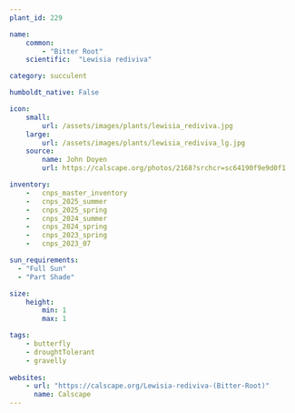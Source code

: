 ```yaml
---
plant_id: 229 

name: 
    common: 
        - "Bitter Root"
    scientific:  "Lewisia rediviva"  

category: succulent

humboldt_native: False

icon: 
    small: 
        url: /assets/images/plants/lewisia_rediviva.jpg 
    large: 
        url: /assets/images/plants/lewisia_rediviva_lg.jpg 
    source: 
        name: John Doyen 
        url: https://calscape.org/photos/2168?srchcr=sc64190f9e9d0f1

inventory: 
    -   cnps_master_inventory
    -   cnps_2025_summer
    -   cnps_2025_spring
    -   cnps_2024_summer
    -   cnps_2024_spring
    -   cnps_2023_spring
    -   cnps_2023_07 

sun_requirements:
  - "Full Sun"
  - "Part Shade"

size:
    height: 
        min: 1 
        max: 1 

tags:
    - butterfly
    - droughtTolerant
    - gravelly
 
websites: 
    - url: "https://calscape.org/Lewisia-rediviva-(Bitter-Root)"
      name: Calscape
---
```

